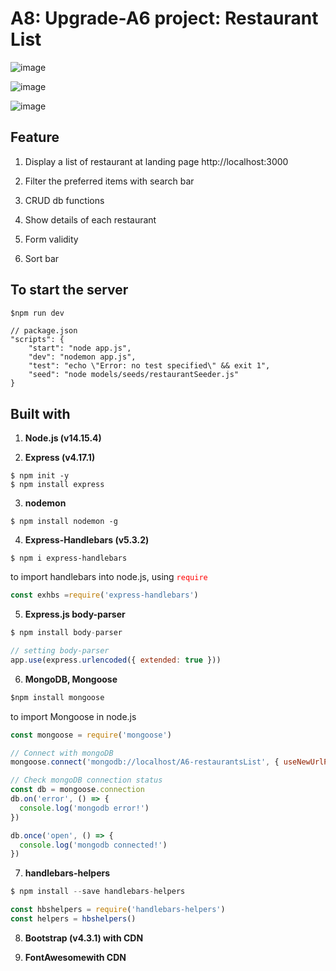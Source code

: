 
>
A8: Upgrade-A6 project: Restaurant List
=============================

![image](https://user-images.githubusercontent.com/77376405/121671730-81427280-cae1-11eb-8d7f-7e39d55b330e.png)

![image](https://user-images.githubusercontent.com/77376405/121671816-a0d99b00-cae1-11eb-91f2-48303e6da13f.png)

![image](https://user-images.githubusercontent.com/77376405/121671943-c4044a80-cae1-11eb-82d1-cdf5205760c2.png)




 ##  Feature
1. Display a list of restaurant at landing page http://localhost:3000 

2. Filter the preferred items with search bar

3. CRUD db functions 

4. Show details of each restaurant 
   
5. Form validity
   
6. Sort bar


## To start the server

```js script
$npm run dev
```

```
// package.json
"scripts": {
    "start": "node app.js",
    "dev": "nodemon app.js",
    "test": "echo \"Error: no test specified\" && exit 1",
    "seed": "node models/seeds/restaurantSeeder.js"
}
```

 ## Built with 

1. **Node.js (v14.15.4)**
  
2. **Express (v4.17.1)**
 ```
 $ npm init -y
 $ npm install express
 ```

3. **nodemon**
 ```
 $ npm install nodemon -g
 ```

4. **Express-Handlebars (v5.3.2)**
 ```
 $ npm i express-handlebars
 ```
 to import handlebars into node.js, using <span style='color: red'>`require`</span>

 ```js script
 const exhbs =require('express-handlebars')
 ```

5. **Express.js body-parser**
 ```js script
 $ npm install body-parser
 ```

 ```js script
 // setting body-parser
 app.use(express.urlencoded({ extended: true }))
 ```

6. **MongoDB, Mongoose**
 ```js script
 $npm install mongoose
 ```

 to import Mongoose in node.js
 ```js script
 const mongoose = require('mongoose') 
 
 // Connect with mongoDB
 mongoose.connect('mongodb://localhost/A6-restaurantsList', { useNewUrlParser: true, useUnifiedTopology: true })
 
 // Check mongoDB connection status
 const db = mongoose.connection
 db.on('error', () => {
   console.log('mongodb error!')
 })
 
 db.once('open', () => {
   console.log('mongodb connected!')
 })
```

7. **handlebars-helpers**
  ```js
  $ npm install --save handlebars-helpers
  ```


  ```js
  const hbshelpers = require('handlebars-helpers')
  const helpers = hbshelpers()
  ```

8. **Bootstrap (v4.3.1) with CDN**
   
9. **FontAwesomewith CDN**
